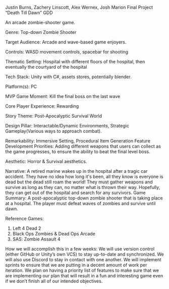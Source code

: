 Justin Burns, Zachery Linscott, Alex Wernex, Josh Marion
Final Project “Death Till Dawn” GDD

An arcade zombie-shooter game.


Genre: Top-down Zombie Shooter

Target Audience: Arcade and wave-based game enjoyers.

Controls: WASD movement controls, spacebar for shooting

Thematic Setting: Hospital with different floors of the hospital, then eventually the courtyard of
the hospital

Tech Stack: Unity with C#, assets stores, potentially blender.

Platform(s): PC

MVP Game Moment: Kill the final boss on the last wave

Core Player Experience: Rewarding

Story Theme: Post-Apocalyptic Survival World

Design Pillar: Interactable/Dynamic Environments, Strategic Gameplay(Various ways to
approach combat).

Remarkability: Immersive Setting, Procedural Item Generation
Feature Development Priorities: Adding different weapons that users can collect as the game
progresses, to ensure the ability to beat the final level boss.

Aesthetic: Horror & Survival aesthetics.

Narrative: A retired marine wakes up in the hospital after a tragic car accident. They have no
idea how long it's been, all they know is everyone is dead but the dead still roam the world!
They must gather weapons and survive as long as they can, no matter what is thrown their way.
Hopefully, they can get out of the hospital and search for any survivors.
Game Summary: A post-apocalyptic top-down zombie shooter that is taking place at a hospital.
The player must defeat waves of zombies and survive until dawn.

Reference Games:
1. Left 4 Dead 2
2. Black Ops Zombies & Dead Ops Arcade
3. SAS: Zombie Assault 4
   
How we will accomplish this in a few weeks: We will use version control (either GitHub or
Unity’s own VCS) to stay up-to-date and synchronized. We will also use Discord to stay in
contact with one another. We will implement sprints to ensure that we are putting in a decent
amount of work per iteration. We plan on having a priority list of features to make sure that we
are implementing our plan that will result in a fun and interesting game even if we don’t finish all
of our intended objectives.
